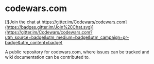 codewars.com
============

[![Join the chat at https://gitter.im/Codewars/codewars.com](https://badges.gitter.im/Join%20Chat.svg)](https://gitter.im/Codewars/codewars.com?utm_source=badge&utm_medium=badge&utm_campaign=pr-badge&utm_content=badge)

A public repository for codewars.com, where issues can be tracked and wiki documentation can be contributed to.
